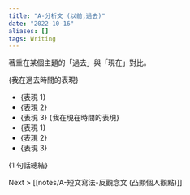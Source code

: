 ```yaml
---
title: "A-分析文 (以前,過去)"
date: "2022-10-16"
aliases: []
tags: Writing
---
```


著重在某個主題的「過去」與「現在」對比。

{我在過去時間的表現}
- {表現 1}
- {表現 2}
- {表現 3}
{我在現在時間的表現}
- {表現 1}
- {表現 2}
- {表現 3}

{1 句話總結}

Next > [[notes/A-短文寫法-反觀念文 (凸顯個人觀點)]]